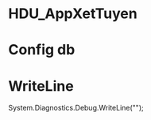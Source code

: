 # HDU_AppXetTuyen
# Config db 

<add name="DbConnecttion" connectionString="data source=localhost\SQLEXPRESS;initial catalog=HDUDBTuyenSinh;persist security info=True;user id=sa;password=Sa@12345;MultipleActiveResultSets=True;App=EntityFramework" providerName="System.Data.SqlClient" />


<add name="DbConnecttion" connectionString="data source=ADMIN-PC\SQLEXPRESS;initial catalog=HDUDBTuyenSinh;persist security info=True;user id=sa;password=Sa@12345;MultipleActiveResultSets=True;App=EntityFramework" providerName="System.Data.SqlClient" />

# WriteLine
System.Diagnostics.Debug.WriteLine("");